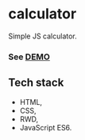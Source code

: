 # calculator
Simple JS calculator.

### See [DEMO](https://paulinastefanska.github.io/calculator)

## Tech stack
- HTML, 
- CSS, 
- RWD, 
- JavaScript ES6.
